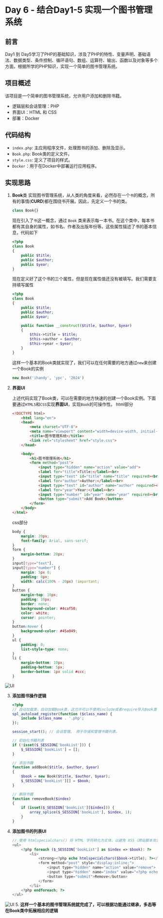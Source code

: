 # Day 6 - 结合Day1-5 实现一个图书管理系统

## 前言
Day1 到 Day5学习了PHP的基础知识，涉及了PHP的特性、变量声明、基础语法、数据类型、条件控制、循环语句、数组、运算符、输出、函数以及对象等多个方面。根据所学的PHP知识，实现一个简单的图书管理系统。

## 项目概述
该项目是一个简单的图书管理系统，允许用户添加和删除书籍。
- 逻辑层和会话管理：PHP
- 界面UI：HTML 和 CSS
- 部署：Docker

## 代码结构
- `index.php`: 主应用程序文件，处理图书的添加、删除及显示。
- `Book.php`: Book类的定义文件。
- `style.css`: 定义了项目的样式。
- `Docker`：用于在Docker中部署运行应用程序。

## 实现思路
1. **Book**类
    实现图书管理系统，从人类的角度来看，必然存在一个`书`的概念，所有的事情(**CURD**)都在围绕书开展。因此，先定义一个书的类。

    ```php
    class Book{}
    ```

    现在引入了`书`这一概念，通过 `Book` 类来表示每一本书。在这个类中，每本书都有其自身的属性，如书名、作者及出版年份等。这些属性描述了书的基本信息，代码如下

    ```php
    <?php
    class Book
    {
        public $title;
        public $author;
        public $year;
    }

    ```

    现在定义好了这个书的三个属性，但是现在属性值还没有被填写。我们需要支持填写属性

    ```php
    <?php
    class Book
    {
        public $title;
        public $author;
        public $year;

        public function __construct($title, $author, $year)
        {
            $this->title = $title;
            $this->author = $author;
            $this->year = $year;
        }
    }

    ```

    这样一个基本的Book类就实现了，我们可以在任何需要的地方通过`new`来创建一个Book的实例
    ```php
    new Book('ihandy', 'ypc', '2024')
    ```
2. **界面UI**

    上述代码实现了Book类，可以在需要的地方快速的创建一个Book实例。下面要通过`HTML5`和`CSS`实现**界面UI**，实现`Book`的可操作性。
    html部分
    ```html
    <!DOCTYPE html>
        <html lang="en">
        <head>
            <meta charset="UTF-8">
            <meta name="viewport" content="width=device-width, initial-scale=1.0">
            <title>图书管理系统</title>
            <link rel="stylesheet" href="style.css">
        </head>

        <body>
            <h1>图书管理系统</h1>
            <form method="post">
                <input type="hidden" name="action" value="add">
                <label for="title">Title:</label><br>
                <input type="text" id="title" name="title" required><br>
                <label for="author">Author:</label><br>
                <input type="text" id="author" name="author" required><br>
                <label for="year">Year:</label><br>
                <input type="number" id="year" name="year" required><br><br>
                <button type="submit">Add Book</button>
            </form>
        </body>
    </html>
    ```
    css部分
    ```css
    body {
        margin: 20px;
        font-family: Arial, sans-serif;
    }
    form {
        margin-bottom: 20px;
    }
    input[type="text"],
    input[type="number"] {
        margin: 5px 0;
        padding: 8px;
        width: calc(100% - 20px) !important;
    }
    button {
        margin-top: 10px;
        padding: 10px;
        border: none;
        background-color: #4caf50;
        color: white;
        cursor: pointer;
    }
    button:hover {
        background-color: #45a049;
    }
    ul {
        padding: 0;
        list-style-type: none;
    }
    li {
        margin-bottom: 10px;
        padding-bottom: 5px;
        border-bottom: 1px solid #ccc;
    }
    ```
![UI](./img/image.png)

3. **添加图书操作逻辑**
    ```php
    <?php
    // 自动加载类，自动加载Book类，这允许可以不使用include或者require导入Book类
    spl_autoload_register(function ($class_name) {
        include $class_name . '.php';
    });

    session_start(); // 会话管理。 用于存储和管理书籍列表。
    
    // 初始化书籍列表
    if (!isset($_SESSION['bookList'])) {
        $_SESSION['bookList'] = [];
    }

    // 添加书籍
    function addBook($title, $author, $year)
    {
        $book = new Book($title, $author, $year);
        $_SESSION['bookList'][] = $book;
    }

    // 删除书籍
    function removeBook($index)
    {
        if (isset($_SESSION['bookList'][$index])) {
            array_splice($_SESSION['bookList'], $index, 1);
        }
    }
    ```
    
4. **添加图书的列表UI**
    ```php
    // 使用 htmlspecialchars() 将 HTML 字符转化为实体，以避免 XSS（跨站脚本攻击）等安全问题，从而安全地展示用户输入的数据。
    <ul>
        <?php foreach ($_SESSION['bookList'] as $index => $book): ?>
            <li>
                <strong><?php echo htmlspecialchars($book->title); ?></strong> by <?php echo htmlspecialchars($book->author); ?>, <?php echo htmlspecialchars($book->year); ?>
                <form method="post" style="display:inline;">
                    <input type="hidden" name="action" value="remove">
                    <input type="hidden" name="index" value="<?php echo $index; ?>">
                    <button type="submit">Remove</button>
                </form>
            </li>
        <?php endforeach; ?>
    </ul>
    ```
![UI](./img/image-2.png)
5. **这样一个基本的图书管理系统就完成了，可以根据功能通过继承，多态等在Book类中拓展相应的逻辑**
